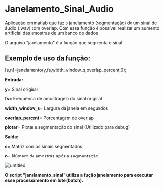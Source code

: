# Janelamento_Sinal_Audio
Aplicação em matlab que faz o janelamento (segmentação) de um sinal de áudio (.wav) com overlap. Com essa função é possível realizar um aumento artificial das amostras de um banco de dados

O arquivo "janelamento" é a função que segmenta o sinal.

## Exemplo de uso da função:

[s,n]=janelamento(y,fs,width_window_s,overlap_percent,0);


**Entrada:**


**y**= Sinal original

**fs**= Frequência de amostragem do sinal original

**width_window_s**= Largura da janela em segundos 

**overlap_percent**= Porcentagem de overlap

**plotar**= Plotar a segmentação do sinal (Utilizado para debug)


**Saída:**


**s**= Matriz com os sinais segmentados 

**n**= Número de amostras após a segmentação


![untitled](https://github.com/lucasTeoSan/Janelamento_Sinal_Audio/assets/34036704/4fd8178c-98ab-441b-99fc-71c27ea8dee2)


**O script "janelamento_sinal" utiliza a fução janelamento para executar esse processamento em lote (batch).**

